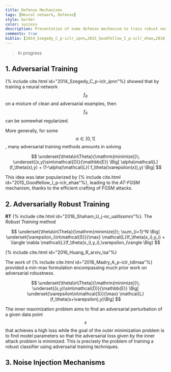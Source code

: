 ```yaml
---
title: Defense Mechanisms
tags: [Neural network, Defense]
style: border
color: success
description: Presentation of some defense mechanism to train robust neural networks
comments: true
biblio: [2014_Szegedy_C_p-iclr_ipnn,2015_Goodfellow_I_p-iclr_ehae,2018_Madry_A_p-iclr_tdlmaa,2016_Huang_R_arxiv_lsa,2018_Shaham_U_j-nc_uatilssmro]
---
```


> In progress

## 1. Adversarial Training

{% include cite.html id="2014_Szegedy_C_p-iclr_ipnn"%} showed that by training a neural network $$f_\theta$$ on a mixture of clean and adversarial examples, then $$f_\theta$$ can be somewhat regularized.

More generally, for some $$\alpha\in]0,1[$$, many adversarial training methods amounts in solving

$$
\underset{\theta\in\Theta}{\mathrm{minimize}}\; \underset{(x,y)\sim\mathcal{D}}{\mathbb{E}} \Big[ \alpha\mathcal{L}(f_\theta(x),y) + (1-\alpha)\mathcal{L}( f_\theta(\varepsilon(x)),y) \Big]
$$

This idea was later popularized by {% include cite.html id="2015_Goodfellow_I_p-iclr_ehae"%}, leading to the *AT-FGSM* mechanism, thanks to the efficient crafting of FGSM attacks.


## 2. Adversarially Robust Training



**RT** {% include cite.html id="2018_Shaham_U_j-nc_uatilssmro"%}. The *Robust Training* method 

$$
\underset{\theta\in\Theta}{\mathrm{minimize}}\; \sum_{i=1}^N \Big( \underset{\varepsilon_i\in\mathcal{S}}{\max} \mathcal{L}(f_\theta(x_i),y_i) + \langle \nabla \mathcal{L}(f_\theta(x_i),y_i),\varepsilon_i\rangle \Big)
$$


{% include cite.html id="2016_Huang_R_arxiv_lsa"%}

The work of {% include cite.html id="2018_Madry_A_p-iclr_tdlmaa"%} provided a min-max formulation encompassing much prior work on adversarial robustness. 

$$
\underset{\theta\in\Theta}{\mathrm{minimize}}\; \underset{(x,y)\sim\mathcal{D}}{\mathbb{E}} \Big[ \underset{\varepsilon\in\mathcal{S}}{\max} \mathcal{L}(f_\theta(x+\varepsilon),y)\Big]
$$

The inner maximization problem aims to find an adversarial perturbation of a given data point $$x$$ that achieves a high loss while the goal of the outer minimization problem is to find model parameters so that the adversarial loss given by the inner attack problem is minimized. This is precisely the problem of training a robust classifier using adversarial training techniques.





## 3. Noise Injection Mechanisms




